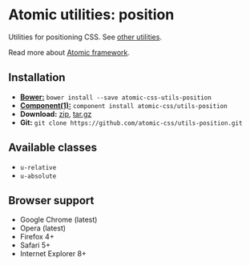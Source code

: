 # Atomic utilities: position

Utilities for positioning CSS.
See [other utilities](https://github.com/atomic-css/utils).

Read more about [Atomic framework](https://github.com/atomic-css/atomic).

## Installation

* [__Bower:__](http://bower.io)
  `bower install --save atomic-css-utils-position`
* [__Component(1):__](http://component.io)
  `component install atomic-css/utils-position`
* __Download:__
  [zip](https://github.com/atomic-css/utils-position/zipball/master),
  [tar.gz](https://github.com/atomic-css/utils-position/tarball/master)
* __Git:__ `git clone https://github.com/atomic-css/utils-position.git`

## Available classes

* `u-relative`
* `u-absolute`

## Browser support

* Google Chrome (latest)
* Opera (latest)
* Firefox 4+
* Safari 5+
* Internet Explorer 8+